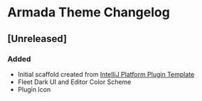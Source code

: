<!-- Keep a Changelog guide -> https://keepachangelog.com -->

# Armada Theme Changelog

## [Unreleased]
### Added
- Initial scaffold created from [IntelliJ Platform Plugin Template](https://github.com/JetBrains/intellij-platform-plugin-template)
- Fleet Dark UI and Editor Color Scheme
- Plugin Icon